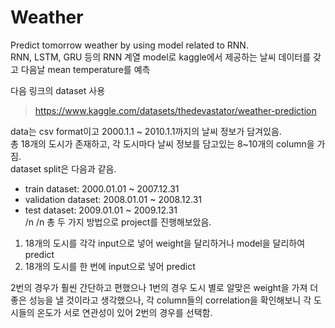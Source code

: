 # Weather
Predict tomorrow weather by using model related to RNN.  
RNN, LSTM, GRU 등의 RNN 계열 model로 kaggle에서 제공하는 날씨 데이터를 갖고 다음날 mean temperature를 예측  
  
다음 링크의 dataset 사용  
> https://www.kaggle.com/datasets/thedevastator/weather-prediction  
  
  
  
data는 csv format이고 2000.1.1 ~ 2010.1.1까지의 날씨 정보가 담겨있음.  
총 18개의 도시가 존재하고, 각 도시마다 날씨 정보를 담고있는 8~10개의 column을 가짐.  
dataset split은 다음과 같음.  
- train dataset: 2000.01.01 ~ 2007.12.31  
- validation dataset: 2008.01.01 ~ 2008.12.31  
- test dataset: 2009.01.01 ~ 2009.12.31  
/n
/n
총 두 가지 방법으로 project를 진행해보았음.  
1. 18개의 도시를 각각 input으로 넣어 weight을 달리하거나 model을 달리하여 predict  
2. 18개의 도시를 한 번에 input으로 넣어 predict  
  
  
2번의 경우가 훨씬 간단하고 편했으나 1번의 경우 도시 별로 알맞은 weight을 가져 더 좋은 성능을 낼 것이라고 생각했으나, 각 column들의 correlation을 확인해보니 각 도시들의 온도가 서로 연관성이 있어 2번의 경우를 선택함.  
